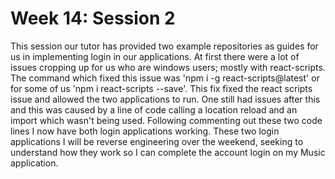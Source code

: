 # Week 14: Session 2

This session our tutor has provided two example repositories as guides for us in implementing login in our applications. At first there were a lot of issues cropping up for us who are windows users; mostly with react-scripts.
The command which fixed this issue was 'npm i -g react-scripts@latest' or for some of us 'npm i react-scripts --save'. 
This fix fixed the react scripts issue and allowed the two applications to run. One still had issues after this and this was caused by a line of code calling a location reload and an import which wasn't being used. Following commenting out these two code lines I now have both login applications working.
These two login applications I will be reverse engineering over the weekend, seeking to understand how they work so I can complete the account login on my Music application.